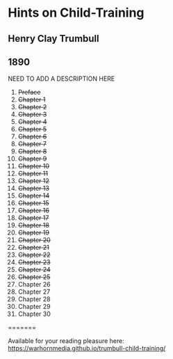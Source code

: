 # Hints on Child-Training

## Henry Clay Trumbull

## 1890

NEED TO ADD A DESCRIPTION HERE

1. ~~Preface~~
2. ~~Chapter 1~~
3. ~~Chapter 2~~
4. ~~Chapter 3~~
5. ~~Chapter 4~~
6. ~~Chapter 5~~
7. ~~Chapter 6~~
8. ~~Chapter 7~~
9. ~~Chapter 8~~
10. ~~Chapter 9~~
11. ~~Chapter 10~~
12. ~~Chapter 11~~
13. ~~Chapter 12~~
14. ~~Chapter 13~~
15. ~~Chapter 14~~
16. ~~Chapter 15~~
17. ~~Chapter 16~~
18. ~~Chapter 17~~
19. ~~Chapter 18~~
20. ~~Chapter 19~~
21. ~~Chapter 20~~
22. ~~Chapter 21~~
23. ~~Chapter 22~~
24. ~~Chapter 23~~
25. ~~Chapter 24~~
26. ~~Chapter 25~~
27. Chapter 26
28. Chapter 27
29. Chapter 28
30. Chapter 29
31. Chapter 30

=======

Available for your reading pleasure here: https://warhornmedia.github.io/trumbull-child-training/